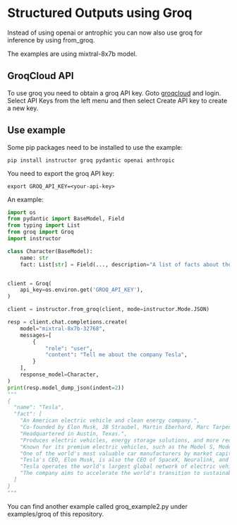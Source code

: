 # Structured Outputs using Groq
Instead of using openai or antrophic you can now also use groq for inference by using from_groq.

The examples are using mixtral-8x7b model.

## GroqCloud API
To use groq you need to obtain a groq API key.
Goto [groqcloud](https://console.groq.com) and login. Select API Keys from the left menu and then select Create API key to create a new key.

## Use example
Some pip packages need to be installed to use the example:
```
pip install instructor groq pydantic openai anthropic
```
You need to export the groq API key:
```
export GROQ_API_KEY=<your-api-key>
```

An example:
```python
import os
from pydantic import BaseModel, Field
from typing import List
from groq import Groq
import instructor

class Character(BaseModel):
    name: str
    fact: List[str] = Field(..., description="A list of facts about the subject")


client = Groq(
    api_key=os.environ.get('GROQ_API_KEY'),
)

client = instructor.from_groq(client, mode=instructor.Mode.JSON)

resp = client.chat.completions.create(
    model="mixtral-8x7b-32768",
    messages=[
        {
            "role": "user",
            "content": "Tell me about the company Tesla",
        }
    ],
    response_model=Character,
)
print(resp.model_dump_json(indent=2))
"""
{
  "name": "Tesla",
  "fact": [
    "An American electric vehicle and clean energy company.",
    "Co-founded by Elon Musk, JB Straubel, Martin Eberhard, Marc Tarpenning, and Ian Wright in 2003.",
    "Headquartered in Austin, Texas.",
    "Produces electric vehicles, energy storage solutions, and more recently, solar energy products.",
    "Known for its premium electric vehicles, such as the Model S, Model 3, Model X, and Model Y.",
    "One of the world's most valuable car manufacturers by market capitalization.",
    "Tesla's CEO, Elon Musk, is also the CEO of SpaceX, Neuralink, and The Boring Company.",
    "Tesla operates the world's largest global network of electric vehicle supercharging stations.",
    "The company aims to accelerate the world's transition to sustainable transport and energy through innovative technologies and products."
  ]
}
"""
```
You can find another example called groq_example2.py under examples/groq of this repository.